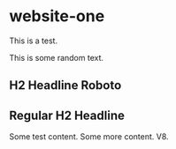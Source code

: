 # website-one

This is a test.

This is some random text.

<h2 class="headline">H2 Headline Roboto</h2>

<h2>Regular H2 Headline</h2>

Some test content. Some more content. V8.
